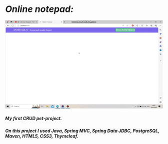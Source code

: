 # *Online notepad:* <br>
![](https://github.com/Brown0602/GreenBlog/blob/master/bandicam%202024-01-18%2019-53-25-953.gif)
##### *My first CRUD pet-project.* <br>
##### *On this project I used Java, Spring MVC, Spring Data JDBC, PostgreSQL, Maven, HTML5, CSS3, Thymeleaf.* <br>
